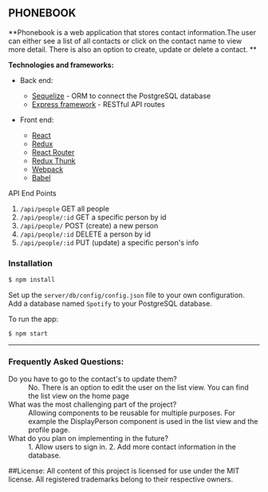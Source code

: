 ## PHONEBOOK

**Phonebook is a web application that stores contact information.The user can either see a list of all contacts or click on the contact name to view more detail. There is also an option to create, update or delete a contact. **

**Technologies and frameworks:**

* Back end:
  * [Sequelize](http://docs.sequelizejs.com/en/v3/) - ORM to connect the PostgreSQL database
  * [Express framework](https://expressjs.com/) - RESTful API routes

* Front end:
  * [React](https://facebook.github.io/react/)
  * [Redux](http://redux.js.org/)
  * [React Router](https://reacttraining.com/react-router/)
  * [Redux Thunk](https://github.com/gaearon/redux-thunk)
  * [Webpack](https://webpack.js.org/)
  * [Babel](https://babeljs.io/)

API End Points
1. `/api/people` GET all people
2. `/api/people/:id` GET a specific person by id
3. `/api/people/` POST (create) a new person
4. `/api/people/:id` DELETE a person by id
5. `/api/people/:id` PUT (update) a specific person's info


### Installation

```sh
$ npm install
```
Set up the `server/db/config/config.json` file to your own configuration.
Add a database named `Spotify` to your PostgreSQL database.

To run the app:

```sh
$ npm start
```

---

### Frequently Asked Questions:

<dl>
  <dt>Do you have to go to the contact's to update them?</dt>
  <dd>No. There is an option to edit the user on the list view. You can find the list view on the home page</dd>

  <dt>What was the most challenging part of the project?</dt>
  <dd>Allowing components to be reusable for multiple purposes. For example the DisplayPerson component is used in the list view and the profile page.</dd>

  <dt>What do you plan on implementing in the future?</dt>
  <dd>1. Allow users to sign in.
      2. Add more contact information in the database.
  </dd>
</dl>

##License:
All content of this project is licensed for use under the MIT license.
All registered trademarks belong to their respective owners.

